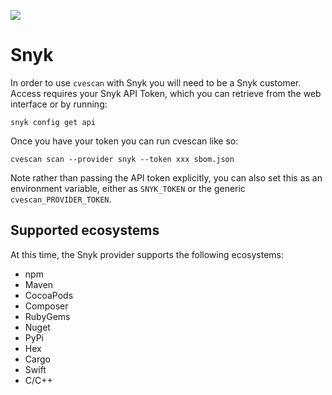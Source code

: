 ![](../../img/providers/snyk.png)

# Snyk

In order to use `cvescan` with Snyk you will need to be a Snyk customer. Access requires your Snyk API Token, which you can retrieve from the web interface or by running: 

```
snyk config get api
```

Once you have your token you can run cvescan like so: 

```
cvescan scan --provider snyk --token xxx sbom.json
```

Note rather than passing the API token explicitly, you can also set this as an environment variable, either as `SNYK_TOKEN` or the generic `cvescan_PROVIDER_TOKEN`.


## Supported ecosystems

At this time, the Snyk provider supports the following ecosystems:

* npm
* Maven
* CocoaPods
* Composer
* RubyGems
* Nuget
* PyPi
* Hex
* Cargo
* Swift
* C/C++
